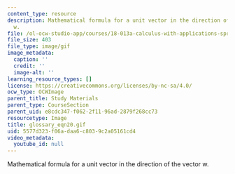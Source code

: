 ```yaml
---
content_type: resource
description: Mathematical formula for a unit vector in the direction of the vector
  w.
file: /ol-ocw-studio-app/courses/18-013a-calculus-with-applications-spring-2005/5577d323f06adaa6c8039c2a05161cd4_glossary_eqn20.gif
file_size: 403
file_type: image/gif
image_metadata:
  caption: ''
  credit: ''
  image-alt: ''
learning_resource_types: []
license: https://creativecommons.org/licenses/by-nc-sa/4.0/
ocw_type: OCWImage
parent_title: Study Materials
parent_type: CourseSection
parent_uid: e8cdc347-f062-2f11-96ad-2879f268cc73
resourcetype: Image
title: glossary_eqn20.gif
uid: 5577d323-f06a-daa6-c803-9c2a05161cd4
video_metadata:
  youtube_id: null
---
```

Mathematical formula for a unit vector in the direction of the vector w.